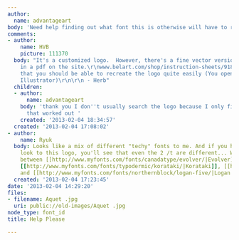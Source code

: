 ```yaml
---
author:
  name: advantageart
body: 'Need help finding out what font this is otherwise will have to redraw : ('
comments:
- author:
    name: HVB
    picture: 111370
  body: "It's a customized logo.  However, there's a fine vector version available
    in a pdf on the site.\r\nwww.belart.com/shop/instruction-sheets/918954003.pdf\r\nFrom
    that you should be able to recreate the logo quite easily (You open the pdf in
    Illustrator)\r\n\r\n - Herb"
  children:
  - author:
      name: advantageart
    body: 'thank you I don''t usually search the logo because I only find jpg or gif,
      that worked out '
    created: '2013-02-04 18:34:57'
  created: '2013-02-04 17:08:02'
- author:
    name: Ryuk
  body: Looks like a mix of different "techy" fonts to me. And if you have a closer
    look to this logo, you'll see that even the 2 /t are different... Weird... Somewhere
    between [[http://www.myfonts.com/fonts/canadatype/evolver/|Evolver]], [[http://www.myfonts.com/fonts/typodermic/zekton/|Zekton]],
    [[http://www.myfonts.com/fonts/typodermic/korataki/|Korataki]], [[http://www.myfonts.com/fonts/typodermic/domyouji/|Domyouji]]
    and [[http://www.myfonts.com/fonts/northernblock/logan-five/|Logan Five]].
  created: '2013-02-04 17:23:45'
date: '2013-02-04 14:29:20'
files:
- filename: Aquet .jpg
  uri: public://old-images/Aquet .jpg
node_type: font_id
title: Help Please

---
```


